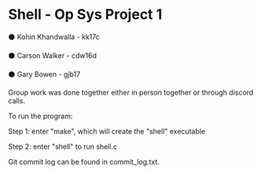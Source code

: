 # Shell - Op Sys Project 1

⚫ Kohin Khandwalla - kk17c

⚫ Carson Walker - cdw16d

⚫ Gary Bowen - gjb17

Group work was done together either in person together or through discord calls.

To run the program:

Step 1: enter "make", which will create the "shell" executable

Step 2: enter "shell" to run shell.c


Git commit log can be found in commit_log.txt.
